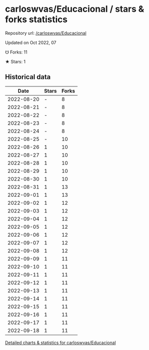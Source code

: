 # carloswvas/Educacional / stars & forks statistics

Repository url: [/carloswvas/Educacional](https://github.com/carloswvas/Educacional)

Updated on Oct 2022, 07

☋ Forks: 11

★ Stars: 1

## Historical data
| Date | Stars | Forks |
|------|-------|-------|
| 2022-08-20 | - | 8 | 
| 2022-08-21 | - | 8 | 
| 2022-08-22 | - | 8 | 
| 2022-08-23 | - | 8 | 
| 2022-08-24 | - | 8 | 
| 2022-08-25 | - | 10 | 
| 2022-08-26 | 1 | 10 | 
| 2022-08-27 | 1 | 10 | 
| 2022-08-28 | 1 | 10 | 
| 2022-08-29 | 1 | 10 | 
| 2022-08-30 | 1 | 10 | 
| 2022-08-31 | 1 | 13 | 
| 2022-09-01 | 1 | 13 | 
| 2022-09-02 | 1 | 12 | 
| 2022-09-03 | 1 | 12 | 
| 2022-09-04 | 1 | 12 | 
| 2022-09-05 | 1 | 12 | 
| 2022-09-06 | 1 | 12 | 
| 2022-09-07 | 1 | 12 | 
| 2022-09-08 | 1 | 12 | 
| 2022-09-09 | 1 | 11 | 
| 2022-09-10 | 1 | 11 | 
| 2022-09-11 | 1 | 11 | 
| 2022-09-12 | 1 | 11 | 
| 2022-09-13 | 1 | 11 | 
| 2022-09-14 | 1 | 11 | 
| 2022-09-15 | 1 | 11 | 
| 2022-09-16 | 1 | 11 | 
| 2022-09-17 | 1 | 11 | 
| 2022-09-18 | 1 | 11 | 


[Detailed charts & statistics for carloswvas/Educacional](https://reviewgithub.com/rep/carloswvas/Educacional)
